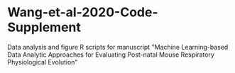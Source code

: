 # Wang-et-al-2020-Code-Supplement
Data analysis and figure R scripts for manuscript "Machine Learning-based Data Analytic Approaches for Evaluating Post-natal Mouse Respiratory Physiological Evolution"
